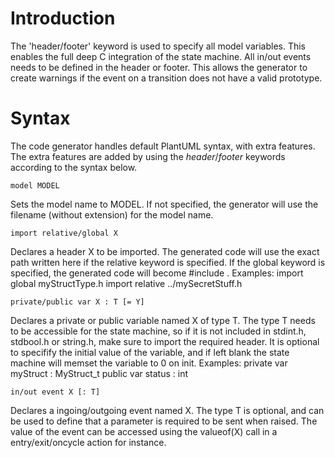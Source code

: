 # Introduction #

The 'header/footer' keyword is used to specify all model variables. This
enables the full deep C integration of the state machine. All in/out events
needs to be defined in the header or footer. This allows the generator to
create warnings if the event on a transition does not have a valid prototype.

# Syntax #

The code generator handles default PlantUML syntax, with extra features. The
extra features are added by using the *header*/*footer* keywords according to
the syntax below.

`model MODEL`

Sets the model name to MODEL. If not specified, the generator will use the
filename (without extension) for the model name.

`import relative/global X`

Declares a header X to be imported. The generated code will use the exact path
written here if the relative keyword is specified. If the global keyword is
specified, the generated code will become #include <X>. Examples:
import global myStructType.h
import relative ../mySecretStuff.h

`private/public var X : T [= Y]`

Declares a private or public variable named X of type T. The type T needs to
be accessible for the state machine, so if it is not included in stdint.h,
stdbool.h or string.h, make sure to import the required header. It is optional
to specifify the initial value of the variable, and if left blank the state
machine will memset the variable to 0 on init. Examples:
private var myStruct : MyStruct_t
public var status : int

`in/out event X [: T]`

Declares a ingoing/outgoing event named X. The type T is optional, and can be
used to define that a parameter is required to be sent when raised. The value
of the event can be accessed using the valueof(X) call in a entry/exit/oncycle
action for instance.
